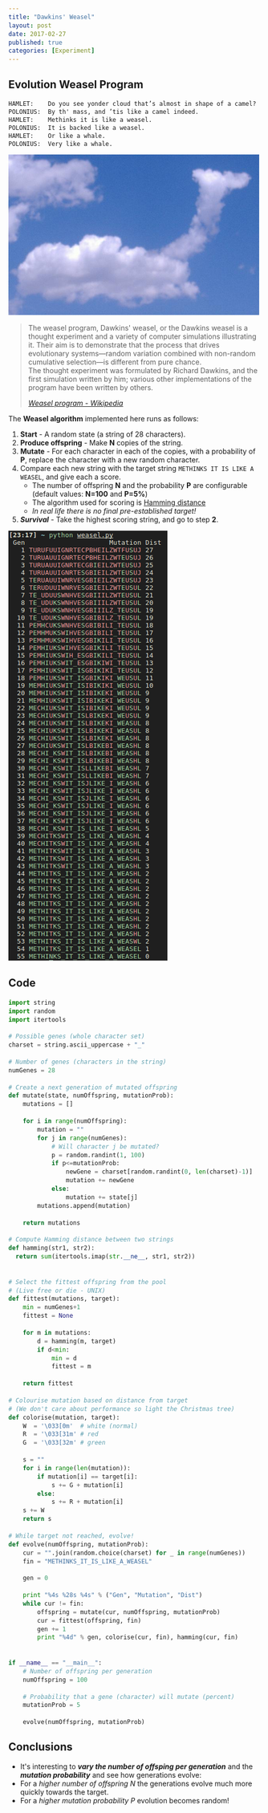 ```yaml
---
title: "Dawkins' Weasel"
layout: post
date: 2017-02-27
published: true
categories: [Experiment]
---
```


## Evolution Weasel Program

```
HAMLET:    Do you see yonder cloud that’s almost in shape of a camel?
POLONIUS:  By th' mass, and ’tis like a camel indeed.
HAMLET:    Methinks it is like a weasel.
POLONIUS:  It is backed like a weasel.
HAMLET:    Or like a whale.
POLONIUS:  Very like a whale.
```

<img src="/assets/images/camel.png" alt="Camel Cloud" class="figure-body">

<blockquote>
  <p>The weasel program, Dawkins' weasel, or the Dawkins weasel is a thought experiment and a variety of computer simulations illustrating it. Their aim is to demonstrate that the process that drives evolutionary systems—random variation combined with non-random cumulative selection—is different from pure chance. <br />
The thought experiment was formulated by Richard Dawkins, and the first simulation written by him; various other implementations of the program have been written by others.</p>
  <cite><a target="_blank" href="blah">Weasel program - Wikipedia</a>
</cite> </blockquote> 
                                                        
The **Weasel algorithm** implemented here runs as follows:

1. **Start** - A random state (a string of 28 characters).
2. **Produce offspring** - Make **N** copies of the string.
3. **Mutate** - For each character in each of the copies, with a probability of **P**, replace the character with a new random character.
4. Compare each new string with the target string ```METHINKS IT IS LIKE A WEASEL```, and give each a score.
    * The number of offspring **N** and the probability **P** are configurable (default values: **N=100** and **P=5%**)
    * The algorithm used for scoring is [Hamming distance](https://en.wikipedia.org/wiki/Hamming_distance)
    * *In real life there is no final pre-established target!*
5. ***Survival*** - Take the highest scoring string, and go to step **2**.

<img src="/assets/images/run.png" alt="Evolution" class="figure-body">

## Code

```python
import string
import random
import itertools

# Possible genes (whole character set)
charset = string.ascii_uppercase + "_"

# Number of genes (characters in the string)
numGenes = 28

# Create a next generation of mutated offspring 
def mutate(state, numOffspring, mutationProb):
    mutations = []

    for i in range(numOffspring):
        mutation = ""
        for j in range(numGenes):
            # Will character j be mutated?
            p = random.randint(1, 100)
            if p<=mutationProb:
                newGene = charset[random.randint(0, len(charset)-1)]        
                mutation += newGene
            else:
                mutation += state[j]                       
        mutations.append(mutation)
   
    return mutations

# Compute Hamming distance between two strings
def hamming(str1, str2):
  return sum(itertools.imap(str.__ne__, str1, str2))


# Select the fittest offspring from the pool
# (Live free or die - UNIX)
def fittest(mutations, target):
    min = numGenes+1
    fittest = None

    for m in mutations:
        d = hamming(m, target)
        if d<min:
            min = d
            fittest = m                                     

    return fittest                  

# Colourise mutation based on distance from target
# (We don't care about performance so light the Christmas tree)
def colorise(mutation, target):
    W  = '\033[0m'  # white (normal)
    R  = '\033[31m' # red
    G  = '\033[32m' # green
  
    s = ""
    for i in range(len(mutation)):
        if mutation[i] == target[i]:
            s += G + mutation[i]
        else:
            s += R + mutation[i]
    s += W  
    return s

# While target not reached, evolve!
def evolve(numOffspring, mutationProb):
    cur = "".join(random.choice(charset) for _ in range(numGenes))
    fin = "METHINKS_IT_IS_LIKE_A_WEASEL"
    
    gen = 0
   
    print "%4s %28s %4s" % ("Gen", "Mutation", "Dist") 
    while cur != fin:
        offspring = mutate(cur, numOffspring, mutationProb)
        cur = fittest(offspring, fin)
        gen += 1
        print "%4d" % gen, colorise(cur, fin), hamming(cur, fin)


if __name__ == "__main__":
    # Number of offspring per generation
    numOffspring = 100

    # Probability that a gene (character) will mutate (percent)
    mutationProb = 5 

    evolve(numOffspring, mutationProb)
```

## Conclusions

* It's interesting to __*vary the number of offsping per generation*__ and the __*mutation probability*__ and see how generations evolve:
* For a _higher number of offspring N_ the generations evolve much more quickly towards the target.
* For a _higher mutation probability P_ evolution becomes random!

